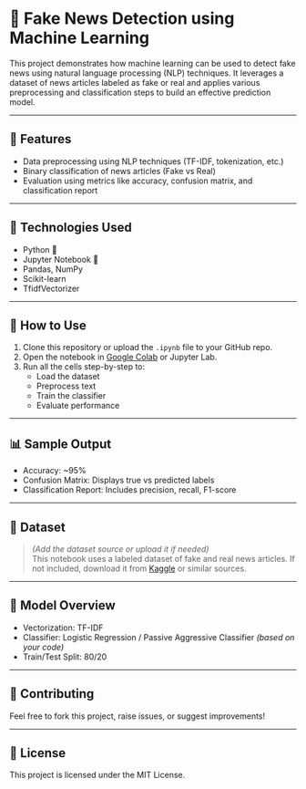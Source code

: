# 📰 Fake News Detection using Machine Learning

This project demonstrates how machine learning can be used to detect fake news using natural language processing (NLP) techniques. It leverages a dataset of news articles labeled as fake or real and applies various preprocessing and classification steps to build an effective prediction model.

---

## 📌 Features

- Data preprocessing using NLP techniques (TF-IDF, tokenization, etc.)
- Binary classification of news articles (Fake vs Real)
- Evaluation using metrics like accuracy, confusion matrix, and classification report

---

## 🚀 Technologies Used

- Python 🐍
- Jupyter Notebook 📓
- Pandas, NumPy
- Scikit-learn
- TfidfVectorizer

---

## 📂 How to Use

1. Clone this repository or upload the `.ipynb` file to your GitHub repo.
2. Open the notebook in [Google Colab](https://colab.research.google.com) or Jupyter Lab.
3. Run all the cells step-by-step to:
   - Load the dataset
   - Preprocess text
   - Train the classifier
   - Evaluate performance

---

## 📊 Sample Output

- Accuracy: ~95%
- Confusion Matrix: Displays true vs predicted labels
- Classification Report: Includes precision, recall, F1-score

---

## 📁 Dataset

> *(Add the dataset source or upload it if needed)*  
This notebook uses a labeled dataset of fake and real news articles. If not included, download it from [Kaggle](https://www.kaggle.com/clmentbisaillon/fake-and-real-news-dataset) or similar sources.

---

## 🧠 Model Overview

- Vectorization: TF-IDF
- Classifier: Logistic Regression / Passive Aggressive Classifier *(based on your code)*
- Train/Test Split: 80/20

---

## 🤝 Contributing

Feel free to fork this project, raise issues, or suggest improvements!

---

## 📜 License

This project is licensed under the MIT License.

